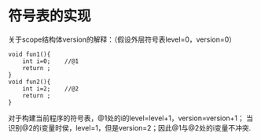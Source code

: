 # 符号表的实现
关于scope结构体version的解释：（假设外层符号表level=0，version=0）
```
void fun1(){
    int i=0;    //@1
    return ;
}
void fun2(){
    int i=2;    //@2
    return ;
}
```

对于构建当前程序的符号表，@1处的i的level=level+1，version=version+1；
当识别@2的i变量时侯，level=1，但是version=2；因此@1与@2处的i变量不冲突.